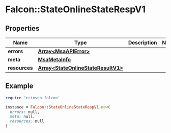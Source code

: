 # Falcon::StateOnlineStateRespV1

## Properties

| Name | Type | Description | Notes |
| ---- | ---- | ----------- | ----- |
| **errors** | [**Array&lt;MsaAPIError&gt;**](MsaAPIError.md) |  |  |
| **meta** | [**MsaMetaInfo**](MsaMetaInfo.md) |  |  |
| **resources** | [**Array&lt;StateOnlineStateResultV1&gt;**](StateOnlineStateResultV1.md) |  |  |

## Example

```ruby
require 'crimson-falcon'

instance = Falcon::StateOnlineStateRespV1.new(
  errors: null,
  meta: null,
  resources: null
)
```

